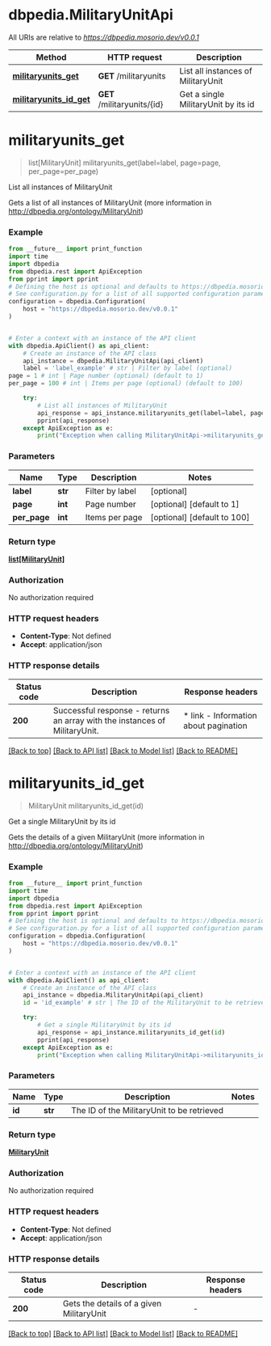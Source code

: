 # dbpedia.MilitaryUnitApi

All URIs are relative to *https://dbpedia.mosorio.dev/v0.0.1*

Method | HTTP request | Description
------------- | ------------- | -------------
[**militaryunits_get**](MilitaryUnitApi.md#militaryunits_get) | **GET** /militaryunits | List all instances of MilitaryUnit
[**militaryunits_id_get**](MilitaryUnitApi.md#militaryunits_id_get) | **GET** /militaryunits/{id} | Get a single MilitaryUnit by its id


# **militaryunits_get**
> list[MilitaryUnit] militaryunits_get(label=label, page=page, per_page=per_page)

List all instances of MilitaryUnit

Gets a list of all instances of MilitaryUnit (more information in http://dbpedia.org/ontology/MilitaryUnit)

### Example

```python
from __future__ import print_function
import time
import dbpedia
from dbpedia.rest import ApiException
from pprint import pprint
# Defining the host is optional and defaults to https://dbpedia.mosorio.dev/v0.0.1
# See configuration.py for a list of all supported configuration parameters.
configuration = dbpedia.Configuration(
    host = "https://dbpedia.mosorio.dev/v0.0.1"
)


# Enter a context with an instance of the API client
with dbpedia.ApiClient() as api_client:
    # Create an instance of the API class
    api_instance = dbpedia.MilitaryUnitApi(api_client)
    label = 'label_example' # str | Filter by label (optional)
page = 1 # int | Page number (optional) (default to 1)
per_page = 100 # int | Items per page (optional) (default to 100)

    try:
        # List all instances of MilitaryUnit
        api_response = api_instance.militaryunits_get(label=label, page=page, per_page=per_page)
        pprint(api_response)
    except ApiException as e:
        print("Exception when calling MilitaryUnitApi->militaryunits_get: %s\n" % e)
```

### Parameters

Name | Type | Description  | Notes
------------- | ------------- | ------------- | -------------
 **label** | **str**| Filter by label | [optional] 
 **page** | **int**| Page number | [optional] [default to 1]
 **per_page** | **int**| Items per page | [optional] [default to 100]

### Return type

[**list[MilitaryUnit]**](MilitaryUnit.md)

### Authorization

No authorization required

### HTTP request headers

 - **Content-Type**: Not defined
 - **Accept**: application/json

### HTTP response details
| Status code | Description | Response headers |
|-------------|-------------|------------------|
**200** | Successful response - returns an array with the instances of MilitaryUnit. |  * link - Information about pagination <br>  |

[[Back to top]](#) [[Back to API list]](../README.md#documentation-for-api-endpoints) [[Back to Model list]](../README.md#documentation-for-models) [[Back to README]](../README.md)

# **militaryunits_id_get**
> MilitaryUnit militaryunits_id_get(id)

Get a single MilitaryUnit by its id

Gets the details of a given MilitaryUnit (more information in http://dbpedia.org/ontology/MilitaryUnit)

### Example

```python
from __future__ import print_function
import time
import dbpedia
from dbpedia.rest import ApiException
from pprint import pprint
# Defining the host is optional and defaults to https://dbpedia.mosorio.dev/v0.0.1
# See configuration.py for a list of all supported configuration parameters.
configuration = dbpedia.Configuration(
    host = "https://dbpedia.mosorio.dev/v0.0.1"
)


# Enter a context with an instance of the API client
with dbpedia.ApiClient() as api_client:
    # Create an instance of the API class
    api_instance = dbpedia.MilitaryUnitApi(api_client)
    id = 'id_example' # str | The ID of the MilitaryUnit to be retrieved

    try:
        # Get a single MilitaryUnit by its id
        api_response = api_instance.militaryunits_id_get(id)
        pprint(api_response)
    except ApiException as e:
        print("Exception when calling MilitaryUnitApi->militaryunits_id_get: %s\n" % e)
```

### Parameters

Name | Type | Description  | Notes
------------- | ------------- | ------------- | -------------
 **id** | **str**| The ID of the MilitaryUnit to be retrieved | 

### Return type

[**MilitaryUnit**](MilitaryUnit.md)

### Authorization

No authorization required

### HTTP request headers

 - **Content-Type**: Not defined
 - **Accept**: application/json

### HTTP response details
| Status code | Description | Response headers |
|-------------|-------------|------------------|
**200** | Gets the details of a given MilitaryUnit |  -  |

[[Back to top]](#) [[Back to API list]](../README.md#documentation-for-api-endpoints) [[Back to Model list]](../README.md#documentation-for-models) [[Back to README]](../README.md)

